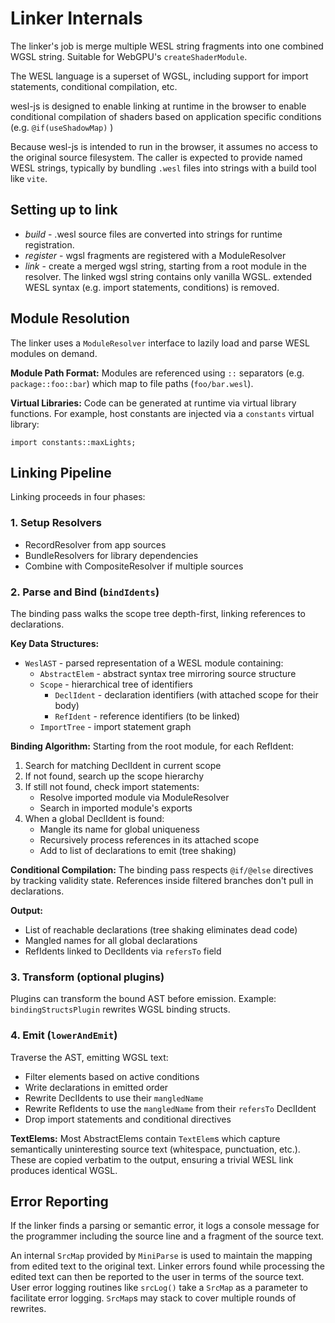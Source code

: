 # Linker Internals

The linker's job is merge multiple WESL string fragments
into one combined WGSL string.
Suitable for WebGPU's `createShaderModule`.

The WESL language is a superset of WGSL, including support
for import statements, conditional compilation, etc.

wesl-js is designed to enable linking at runtime in the browser
to enable conditional compilation of shaders based on application specific
conditions (e.g. `@if(useShadowMap)` )

Because wesl-js is intended to run in the browser,
it assumes no access to the original source filesystem.
The caller is expected to provide named WESL strings, typically
by bundling `.wesl` files into strings with a build tool like `vite`.

## Setting up to link

- _build_ - .wesl source files are converted into strings for runtime registration.
- _register_ - wgsl fragments are registered with a ModuleResolver
- _link_ - create a merged wgsl string, starting from a root module
  in the resolver.
  The linked wgsl string contains only vanilla WGSL.
  extended WESL syntax (e.g. import statements, conditions) is removed.

## Module Resolution

The linker uses a `ModuleResolver` interface to lazily load and parse WESL modules on demand.

**Module Path Format:**
Modules are referenced using `::` separators (e.g. `package::foo::bar`)
which map to file paths (`foo/bar.wesl`).

**Virtual Libraries:**
Code can be generated at runtime via virtual library functions.
For example, host constants are injected via a `constants` virtual library:
```wgsl
import constants::maxLights;
```

## Linking Pipeline

Linking proceeds in four phases:

### 1. Setup Resolvers
- RecordResolver from app sources
- BundleResolvers for library dependencies
- Combine with CompositeResolver if multiple sources

### 2. Parse and Bind (`bindIdents`)
The binding pass walks the scope tree depth-first, linking references to declarations.

**Key Data Structures:**
- `WeslAST` - parsed representation of a WESL module containing:
  - `AbstractElem` - abstract syntax tree mirroring source structure
  - `Scope` - hierarchical tree of identifiers
    - `DeclIdent` - declaration identifiers (with attached scope for their body)
    - `RefIdent` - reference identifiers (to be linked)
  - `ImportTree` - import statement graph

**Binding Algorithm:**
Starting from the root module, for each RefIdent:
1. Search for matching DeclIdent in current scope
2. If not found, search up the scope hierarchy
3. If still not found, check import statements:
   - Resolve imported module via ModuleResolver
   - Search in imported module's exports
4. When a global DeclIdent is found:
   - Mangle its name for global uniqueness
   - Recursively process references in its attached scope
   - Add to list of declarations to emit (tree shaking)

**Conditional Compilation:**
The binding pass respects `@if/@else` directives by tracking validity state.
References inside filtered branches don't pull in declarations.

**Output:**
- List of reachable declarations (tree shaking eliminates dead code)
- Mangled names for all global declarations
- RefIdents linked to DeclIdents via `refersTo` field

### 3. Transform (optional plugins)
Plugins can transform the bound AST before emission.
Example: `bindingStructsPlugin` rewrites WGSL binding structs.

### 4. Emit (`lowerAndEmit`)
Traverse the AST, emitting WGSL text:
- Filter elements based on active conditions
- Write declarations in emitted order
- Rewrite DeclIdents to use their `mangledName`
- Rewrite RefIdents to use the `mangledName` from their `refersTo` DeclIdent
- Drop import statements and conditional directives

**TextElems:**
Most AbstractElems contain `TextElem`s which capture semantically
uninteresting source text (whitespace, punctuation, etc.).
These are copied verbatim to the output, ensuring a trivial WESL
link produces identical WGSL.

## Error Reporting

If the linker finds a parsing or semantic error,
it logs a console message for the programmer including
the source line and a fragment of the source text.

An internal `SrcMap` provided by `MiniParse` is used to maintain the mapping
from edited text to the original text.
Linker errors found while processing the edited text can
then be reported to the user in terms of the source text.
User error logging routines like `srcLog()` take a `SrcMap`
as a parameter to facilitate error logging.
`SrcMap`s may stack to cover multiple rounds of rewrites.
